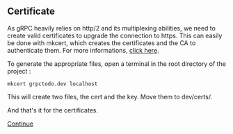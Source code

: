 ## Certificate

As gRPC heavily relies on http/2 and its multiplexing abilities, we need to create valid certificates to upgrade the connection to https. This can easily be done with mkcert, which creates the certificates and the CA to authenticate them. For more informations, [click here](https://github.com/FiloSottile/mkcert).

To generate the appropriate files, open a terminal in the root directory of the project :

```console
mkcert grpctodo.dev localhost
```

This will create two files, the cert and the key. Move them to dev/certs/.

And that's it for the certificates.

[Continue](/Tutorial/README.md#certificate--images)

